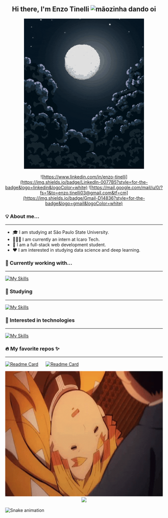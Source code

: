<h2 align="center" > 
  Hi there, I'm Enzo Tinelli 
  <img width="30" height="30" src="https://raw.githubusercontent.com/iampavangandhi/iampavangandhi/master/gifs/Hi.gif" alt="mãozinha dando oi"/>
</h2>

<div align="center">
  <img src="./zenitsu.gif" alt="Zenitsu pixelart"/>
</div>

<div align="center">

![https://www.linkedin.com/in/enzo-tinelli](https://img.shields.io/badge/LinkedIn-0077B5?style=for-the-badge&logo=linkedin&logoColor=white)
![https://mail.google.com/mail/u/0/?fs=1&to=enzo.tinelli03@gmail.com&tf=cm](https://img.shields.io/badge/Gmail-D14836?style=for-the-badge&logo=gmail&logoColor=white)

</div>


<h3>💡 About me...</h3>
<hr>
<ul>
  <li> 🎓 I am studying at São Paulo State University.</li>
  <li>👨🏻‍💻 I am currently an intern at Icaro Tech.</li>
  <li> 🔭 I am a full-stack web development student.</li>
  <li> ❤️ I am interested in studying data science and deep learning. </li>
</ul>

<h3>💼 Currently working with...</h3>
<hr>

[![My Skills](https://skillicons.dev/icons?i=spring,react,postgres,postman,git,docker,kafka,idea)](https://skillicons.dev)

<h3>📖 Studying </h3>
<hr>

[![My Skills](https://skillicons.dev/icons?i=ts)](https://skillicons.dev)

<h3>📖 Interested in technologies </h3>
<hr>

[![My Skills](https://skillicons.dev/icons?i=graphql,pytorch,nestjs,go)](https://skillicons.dev)
                                                                                                                                            
<h3>🔥 My favorite repos ✨</h3>
<hr>

[![Readme Card](https://github-readme-stats.vercel.app/api/pin/?username=tinellin&repo=ignite-ignews&theme=gotham)](https://github.com/tinellin/ignite-ignews)
&nbsp;&nbsp;&nbsp;&nbsp;
[![Readme Card](https://github-readme-stats.vercel.app/api/pin/?username=tinellin&repo=fastudy&theme=gotham)](https://github.com/tinellin/fastudy)

                                                                                                                     
<div align="center">
  <img width="800" height="400" src="./zenitsu-sleeping.gif" alt="Zenitsu sleeping"/>
</div>

<div align="center">
  <img src="https://github-readme-stats.vercel.app/api/top-langs/?username=tinellin&layout=compact&theme=gotham"/>
</div>
                                                                                                                      
![Snake animation](https://github.com/tinellin/tinellin/blob/output/github-snake.svg)

